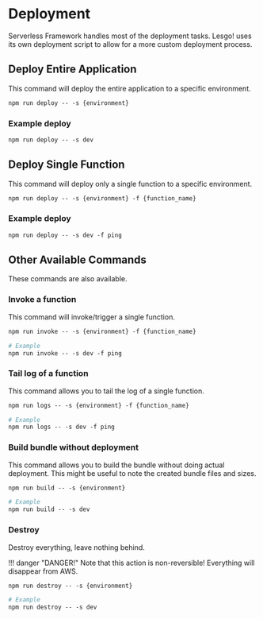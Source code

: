 # Deployment

Serverless Framework handles most of the deployment tasks. Lesgo! uses its own deployment script to allow for a more custom deployment process.

## Deploy Entire Application

This command will deploy the entire application to a specific environment.

```apache
npm run deploy -- -s {environment}
```

### Example deploy

```apache
npm run deploy -- -s dev
```

## Deploy Single Function

This command will deploy only a single function to a specific environment.

```apache
npm run deploy -- -s {environment} -f {function_name}
```

### Example deploy

```apache
npm run deploy -- -s dev -f ping
```

## Other Available Commands

These commands are also available.

### Invoke a function

This command will invoke/trigger a single function.

```apache
npm run invoke -- -s {environment} -f {function_name}

# Example
npm run invoke -- -s dev -f ping
```

### Tail log of a function

This command allows you to tail the log of a single function.

```apache
npm run logs -- -s {environment} -f {function_name}

# Example
npm run logs -- -s dev -f ping
```

### Build bundle without deployment

This command allows you to build the bundle without doing actual deployment. This might be useful to note the created bundle files and sizes.

```apache
npm run build -- -s {environment}

# Example
npm run build -- -s dev
```

### Destroy

Destroy everything, leave nothing behind.

!!! danger "DANGER!"
    Note that this action is non-reversible! Everything will disappear from AWS.

```apache
npm run destroy -- -s {environment}

# Example
npm run destroy -- -s dev
```
